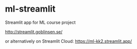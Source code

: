 # ml-streamlit
Streamlit app for ML course project

http://streamlit.goblinsen.se/


or alternatively on Streamlit Cloud: https://ml-kk2.streamlit.app/
